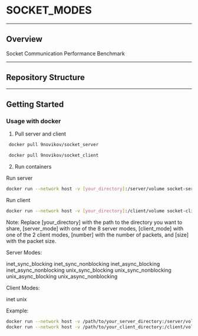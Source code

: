 #  SOCKET_MODES

---

##  Overview

Socket Communication Performance Benchmark 

---

##  Repository Structure

---

##  Getting Started

###  Usage with docker


1. Pull server and client
```sh
 docker pull 9novikov/socket_server
```
```sh
 docker pull 9novikov/socket_client
```

2. Run containers

Run server
```sh
docker run --network host -v [your_directory]:/server/volume socket-server -mode [server_mode] -num_packets [number] -packet_size [size]
```

Run client
```sh
docker run --network host -v [your_directory]:/client/volume socket-client -mode [client_mode] -num_packets [number] -packet_size [size]
```

Note: Replace [your_directory] with the path to the directory you want to share, [server_mode] with one of the 8 server modes, [client_mode] with one of the 2 client modes, [number] with the number of packets, and [size] with the packet size.

Server Modes:

inet_sync_blocking
inet_sync_nonblocking
inet_async_blocking
inet_async_nonblocking
unix_sync_blocking
unix_sync_nonblocking
unix_async_blocking
unix_async_nonblocking

Client Modes:

inet
unix

Example:
```sh
docker run --network host -v /path/to/your_server_directory:/server/volume socket-server -mode inet_sync_blocking -num_packets 10000 -packet_size 100
docker run --network host -v /path/to/your_client_directory:/client/volume socket-client -mode inet -num_packets 10000 -packet_size 100
```
